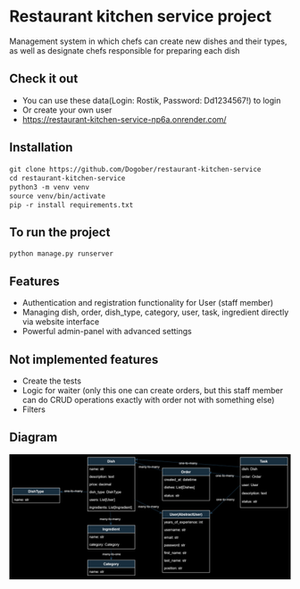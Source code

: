 # Restaurant kitchen service project

Management system in which chefs can create new dishes and their types, as well as designate chefs responsible for preparing each dish

## Check it out

* You can use these data(Login: Rostik, Password: Dd1234567!) to login
* Or create your own user
* https://restaurant-kitchen-service-np6a.onrender.com/

## Installation

```shell
git clone https://github.com/Dogober/restaurant-kitchen-service
cd restaurant-kitchen-service
python3 -m venv venv
source venv/bin/activate
pip -r install requirements.txt
```

## To run the project

```shell
python manage.py runserver
```

## Features

* Authentication and registration functionality for User (staff member)
* Managing dish, order, dish_type, category, user, task, ingredient directly via website interface
* Powerful admin-panel with advanced settings

## Not implemented features

* Create the tests
* Logic for waiter (only this one can create orders, but this staff member can do CRUD operations exactly with order not with something else)
* Filters

## Diagram

![db-model-diagram](model-diagram.png)
